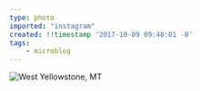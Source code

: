 ```yaml
---
type: photo
imported: "instagram"
created: !!timestamp '2017-10-09 09:48:01 -8'
tags:
    - microblog
---
```

![West Yellowstone, MT](/media/images/photos/2017/10/05bc875c4deea04180644da60dba82eb.jpg)

